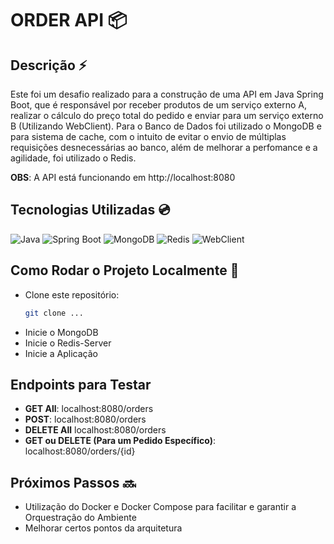 # ORDER API 📦

## Descrição ⚡

Este foi um desafio realizado para a construção de uma API em Java Spring Boot, que é responsável por receber produtos de um serviço externo A, 
realizar o cálculo do preço total do pedido e enviar para um serviço externo B (Utilizando WebClient). Para o Banco de Dados foi utilizado o MongoDB e para sistema de cache, 
com o intuito de evitar o envio de múltiplas requisições desnecessárias ao banco, além de melhorar a perfomance e a agilidade, foi utilizado o Redis. 

**OBS**: A API está funcionando em http://localhost:8080

## Tecnologias Utilizadas 💿
![Java](https://img.shields.io/badge/Java-ED8B00?style=for-the-badge&logo=java&logoColor=white)
![Spring Boot](https://img.shields.io/badge/Spring_Boot-6DB33F?style=for-the-badge&logo=springboot&logoColor=white)
![MongoDB](https://img.shields.io/badge/MongoDB-47A248?style=for-the-badge&logo=mongodb&logoColor=white)
![Redis](https://img.shields.io/badge/Redis-DC382D?style=for-the-badge&logo=redis&logoColor=white)
![WebClient](https://img.shields.io/badge/WebClient-4CAF50?style=for-the-badge&logo=spring&logoColor=white)

## Como Rodar o Projeto Localmente 🚀
- Clone este repositório:
   ```bash
   git clone ...
  ```
- Inicie o MongoDB
- Inicie o Redis-Server
- Inicie a Aplicação

## Endpoints para Testar
- **GET All**: localhost:8080/orders
- **POST**: localhost:8080/orders
- **DELETE All** localhost:8080/orders
- **GET ou DELETE (Para um Pedido Específico)**: localhost:8080/orders/{id}

## Próximos Passos 🔜
- Utilização do Docker e Docker Compose para facilitar e garantir a Orquestração do Ambiente
- Melhorar certos pontos da arquitetura
